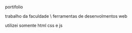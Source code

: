 portifolio

trabalho da faculdade \ ferramentas de desenvolmentos web

utilizei somente html css e js

